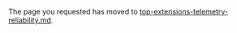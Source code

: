 
The page you requested has moved to [top-extensions-telemetry-reliability.md](top-extensions-telemetry-reliability.md).
